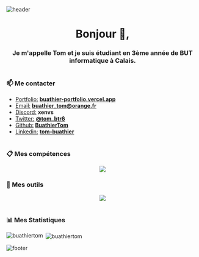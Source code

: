 ![header](https://capsule-render.vercel.app/api?type=waving&color=gradient&customColorList=0,2,2,5,30)

<h1 align="center"> Bonjour 👋,</h1>
<h3 align="center"> Je m'appelle Tom et je suis étudiant en 3ème année de BUT informatique à Calais. </h3>

#

<h3 align="left">📫 Me contacter</h3>

- <u>Portfolio:</u> **[buathier-portfolio.vercel.app](https://buathier-portfolio.vercel.app/)**
- <u>Email:</u> **buathier_tom@orange.fr**
- <u>Discord:</u> **xenvs**
- <u>Twitter:</u> **[@tom_btr6](https://twitter.com/tom_btr6)**
- <u>Github:</u> **[BuathierTom](https://github.com/BuathierTom)**
- <u>Linkedin:</u> **[tom-buathier](https://www.linkedin.com/in/tom-buathier/)**

#
<!-- https://github.com/tandpfun/skill-icons -->
<h3 align="left">📋 Mes compétences</h3>

<p align="center">
  <a href="https://skillicons.dev">
    <img src="https://skillicons.dev/icons?i=py,java,html,css,php,nodejs,ts,js,nextjs,symfony,postgres,flutter,gradle,c&theme=light" />
  </a>
</p>

<h3 align="left">🔧 Mes outils</h3>

<p align="center">
  <a href="https://skillicons.dev">
    <img src="https://skillicons.dev/icons?i=vscode,idea,androidstudio,visualstudio,docker,mongodb,figma,stackoverflow,discord,github&theme=light" />
  </a>
</p>

#

<h3 align="left">📊 Mes Statistiques</h3>

<p><img align="left" src="https://github-readme-stats.vercel.app/api/top-langs?username=buathiertom&show_icons=true&locale=en&layout=compact" alt="buathiertom" /></p>

<p>&nbsp;<img align="center" src="https://github-readme-stats.vercel.app/api?username=buathiertom&show_icons=true&locale=en" alt="buathiertom" /></p>

![footer](https://capsule-render.vercel.app/api?type=waving&section=footer&color=gradient&customColorList=0,2,2,5,30)

